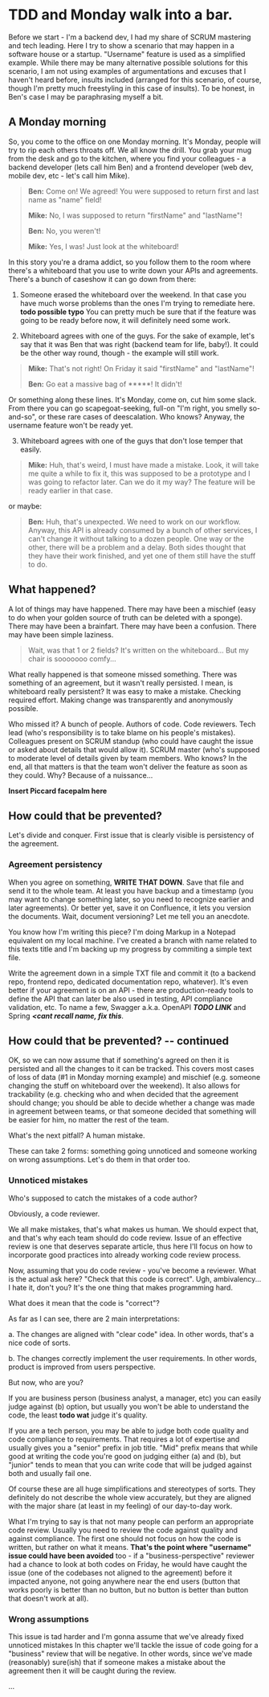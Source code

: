 # TDD and Monday walk into a bar.

Before we start - I'm a backend dev, I had my share of SCRUM mastering and tech
leading. Here I try to show a scenario that may happen in a software house or
a startup. "Username" feature is used as a simplified example. While 
there may be many alternative possible solutions for this scenario, I am not 
using examples of argumentations and excuses that I haven't heard before, insults 
included (arranged for this scenario, of course, though I'm pretty much freestyling
in this case of insults). To be honest, in Ben's case I may be paraphrasing myself 
a bit.

## A Monday morning

So, you come to the office on one Monday morning. It's Monday, people will try 
to rip each others throats off. We all know the drill. You grab your mug from 
the desk and go to the kitchen, where you find your colleagues - a backend 
developer (lets call him Ben) and a frontend developer (web dev, mobile dev, etc - let's call him Mike).

> **Ben:** Come on! We agreed! You were supposed to return first and last name as "name" field!
>
> **Mike:** No, I was supposed to return "firstName" and "lastName"!
>
> **Ben:** No, you weren't!
>
> **Mike:** Yes, I was! Just look at the whiteboard!

In this story you're a drama addict, so you follow them to the room where there's
a whiteboard that you use to write down your APIs and agreements. There's a bunch 
of caseshow it can go down from there:

1. Someone erased the whiteboard over the weekend. In that case you have much 
  worse problems than the ones I'm trying to remediate here. **todo possible typo**
  You can pretty much be sure that if the feature was going to be ready before
  now, it will definitely need some work.

2. Whiteboard agrees with one of the guys. For the sake of example, let's say 
  that it was Ben that was right (backend team for life, baby!).
  It  could be the other way round, though - the example will still work. 
  > **Mike:** That's not right! On Friday it said "firstName" and "lastName"!
  >
  > **Ben:** Go eat a massive bag of *****! It didn't!
  
  Or something along these lines. It's Monday, come on, cut him some slack.
  From there you can go scapegoat-seeking, full-on "I'm right, you smelly so-and-so",
  or these rare cases of deescalation. Who knows? Anyway, the username feature 
  won't be ready yet.
  
3. Whiteboard agrees with one of the guys that don't lose temper that easily.
  > **Mike:** Huh, that's weird, I must have made a mistake. Look, it will take me 
    quite a while to fix it, this was supposed to be a prototype and I was going
    to refactor later. Can we do it my way? The feature will be ready earlier
    in that case.
    
  or maybe:
  
  > **Ben:** Huh, that's unexpected. We need to work on our workflow. Anyway, this
    API is already consumed by a bunch of other services, I can't change it 
    without talking to a dozen people.
  One way or the other, there will be a problem and a delay. Both sides thought
  that they have their work finished, and yet one of them still have the stuff to
  do.

## What happened?

A lot of things may have happened. There may have been a mischief (easy to do
when your golden source of truth can be deleted with a sponge). There may have
been a brainfart. There may have been a confusion. There may have been simple
laziness.

> Wait, was that 1 or 2 fields? It's written on the whiteboard... But
> my chair is sooooooo comfy...

What really happened is that someone missed something. There was something of
an agreement, but it wasn't really persisted. I mean, is whiteboard really persistent?
It was easy to make a mistake. Checking required effort. Making change was 
transparently and anonymously possible.

Who missed it? A bunch of people. Authors of code. Code reviewers. Tech lead 
(who's responsibility is to take blame on his people's mistakes).  Colleagues 
present on SCRUM standup (who could have caught the issue or asked about details
that would allow it). SCRUM master (who's supposed to moderate level of details
given by team members. Who knows? In the end, all that matters is that the team
won't deliver the feature as soon as they could. Why? Because of a nuissance...

**Insert Piccard facepalm here**

## How could that be prevented?

Let's divide and conquer. First issue that is clearly visible is persistency of
the agreement. 

### Agreement persistency

When you agree on something, **WRITE THAT DOWN**. Save that file
and send it to the whole team. At least you have backup and a timestamp (you
may want to change something later, so you need to recognize earlier and later
agreements). Or better yet, save it on Confluence, it lets you version the 
documents. Wait, document versioning? Let me tell you an anecdote.

You know how I'm writing this piece? I'm doing Markup in a Notepad equivalent
on my local machine. I've created a branch with name related to this texts title
and I'm backing up my progress by commiting a simple text file.

Write the agreement down in a simple TXT file and commit it (to a backend repo,
frontend repo, dedicated documentation repo, whatever). It's even better if your
agreement is on an API - there are production-ready tools to define the API that
can later be also used in testing, API compliance validation, etc. To name a few,
Swagger a.k.a. OpenAPI ***TODO LINK*** and Spring ***<cant recall name, fix this***.

## How could that be prevented? -- continued

OK, so we can now assume that if something's agreed on then it is persisted and 
all the changes to it can be tracked. This covers most cases of loss of data (#1 
in Monday morning example) and mischief (e.g. someone changing the stuff on 
whiteboard over the weekend). It also allows for trackability (e.g. checking who
and when decided that the agreement should change; you should be able to decide 
whether a change was made in agreement between teams, or that someone decided that
something will be easier for him, no matter the rest of the team.

What's the next pitfall? A human mistake.

These can take 2 forms: something going unnoticed and someone working on wrong
assumptions. Let's do them in that order too.

### Unnoticed mistakes

Who's supposed to catch the mistakes of a code author?

Obviously, a code reviewer. 

We all make mistakes, that's what makes us human. We should expect that, and that's
why each team should do code review. Issue of an effective review is one that 
deserves separate article, thus here I'll focus on how to incorporate good
practices into already working code review process.

Now, assuming that you do code review - you've become a reviewer. What is the
actual ask here? "Check that this code is correct". Ugh, ambivalency... I hate
it, don't you? It's the one thing that makes programming hard.

What does it mean that the code is "correct"?

As far as I can see, there are 2 main interpretations:

a. The changes are aligned with "clear code" idea. In other words, that's a nice
  code of sorts.

b. The changes correctly implement the user requirements. In other words, product
  is improved from users perspective.

But now, who are you?

If you are business person (business analyst, a manager, etc) you can easily judge
against (b) option, but usually you won't be able to understand the code, the least **todo wat**
judge it's quality.

If you are a tech person, you may be able to judge both code quality and code
compliance to requirements. That requires a lot of expertise and usually gives
you a "senior" prefix in job title. "Mid" prefix means that while good at writing
the code you're good on judging either (a) and (b), but "junior" tends to mean
that you can write code that will be judged against both and usually fail one.

Of course these are all huge simplifications and stereotypes of sorts. They 
definitely do not describe the whole view accurately, but they are aligned with 
the major share (at least in my feeling) of our day-to-day work.

What I'm trying to say is that not many people can perform an appropriate code review.
Usually you need to review the code against quality and against compliance. The
first one should not focus on how the code is written, but rather on what it means.
**That's the point where "username" issue could have been avoided** too - if a
"business-perspective" reviewer had a chance to look at both codes on Friday, he 
would have caught the issue (one of the codebases not aligned to the agreement)
before it impacted anyone, not going anywhere near the end users (button that 
works poorly is better than no button, but no button is better than button that
doesn't work at all). 

### Wrong assumptions

This issue is tad harder and I'm gonna assume that we've already fixed unnoticed
mistakes In this chapter we'll tackle the issue of code going for a "business" 
review that will be negative. In other words, since we've made (reasonably) sure(ish)
that if someone makes a mistake about the agreement then it will be caught during 
the review. 

...
